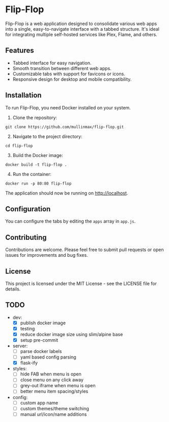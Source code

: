 # Flip-Flop

Flip-Flop is a web application designed to consolidate various web apps into a single, easy-to-navigate interface with a tabbed structure. It's ideal for integrating multiple self-hosted services like Plex, Flame, and others.

## Features

- Tabbed interface for easy navigation.
- Smooth transition between different web apps.
- Customizable tabs with support for favicons or icons.
- Responsive design for desktop and mobile compatibility.

## Installation

To run Flip-Flop, you need Docker installed on your system.

1. Clone the repository:

`git clone https://github.com/mullinmax/flip-flop.git`

2. Navigate to the project directory:

`cd flip-flop`

3. Build the Docker image:

`docker build -t flip-flop .`

4. Run the container:

`docker run -p 80:80 flip-flop`


The application should now be running on [http://localhost](http://localhost).

## Configuration

You can configure the tabs by editing the `apps` array in `app.js`.

## Contributing

Contributions are welcome. Please feel free to submit pull requests or open issues for improvements and bug fixes.

## License

This project is licensed under the MIT License - see the LICENSE file for details.

## TODO

- dev:
    - [x] publish docker image
    - [x] testing
    - [x] reduce docker image size using slim/alpine base
    - [x] setup pre-commit
- server:
    - [ ] parse docker labels
    - [ ] yaml based config parsing
    - [x] flask-ify
- styles:
    - [ ] hide FAB when menu is open
    - [ ] close menu on any click away
    - [ ] grey-out iframe when menu is open
    - [ ] better menu item spacing/styles
- config:
    - [ ] custom app name
    - [ ] custom themes/theme switching
    - [ ] manual url/icon/name additions
